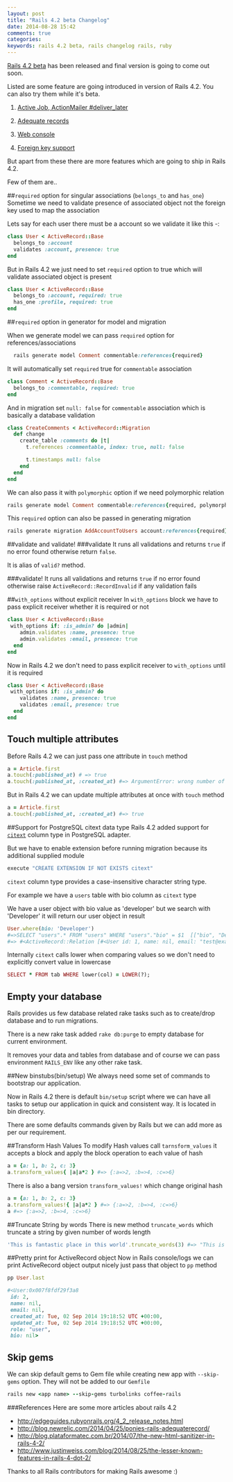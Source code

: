 ```yaml
---
layout: post
title: "Rails 4.2 beta Changelog"
date: 2014-08-28 15:42
comments: true
categories:
keywords: rails 4.2 beta, rails changelog rails, ruby
---
```


<a href='http://edgeguides.rubyonrails.org/4_2_release_notes.html'>Rails 4.2 beta</a> has been released and final version is going to come out soon.

Listed are some feature are going introduced in version of Rails 4.2. You can also try them while it's beta.

1. <a href='http://edgeguides.rubyonrails.org/4_2_release_notes.html#active-job-action-mailer-deliver-later'>Active Job, ActionMailer #deliver_later</a>

2. <a href='http://edgeguides.rubyonrails.org/4_2_release_notes.html#adequate-record'>Adequate records</a>

3. <a href='http://edgeguides.rubyonrails.org/4_2_release_notes.html#web-console'>Web console</a>

4. <a href='http://edgeguides.rubyonrails.org/4_2_release_notes.html#foreign-key-support'>Foreign key support</a>

But apart from these there are more features which are going to ship in Rails 4.2.

Few of them are..

<!--more-->
##`required` option for singular associations (`belongs_to` and `has_one`)
Sometime we need to validate presence of associated object not the foreign key used to map the association

Lets say for each user there must be a account so we validate it like this -:

```ruby
class User < ActiveRecord::Base
  belongs_to :account
  validates :account, presence: true
end
```
But in Rails 4.2 we just need to set `required` option to true which will validate associated object is present

```ruby
class User < ActiveRecord::Base
  belongs_to :account, required: true
  has_one :profile, required: true
end
```

##`required` option in generator for model and migration

When we generate model we can pass `required` option  for references/associations

```ruby
  rails generate model Comment commentable:references{required}
```

It will automatically set `required` true for `commentable` association

```ruby
class Comment < ActiveRecord::Base
  belongs_to :commentable, required: true
end
```

And in migration set `null: false` for `commentable` association which is basically a database validation

```ruby
class CreateComments < ActiveRecord::Migration
  def change
    create_table :comments do |t|
      t.references :commentable, index: true, null: false

      t.timestamps null: false
    end
  end
end
```

We can also pass it with `polymorphic` option if we need polymorphic relation

```ruby
rails generate model Comment commentable:references{required, polymorphic}

```

This `required` option can also be passed in generating migration

```ruby
rails generate migration AddAccountToUsers account:references{required}
```

##validate and validate!
###validate
It runs all validations and returns `true` if no error found  otherwise return `false`.

It is alias of `valid?` method.

###validate!
It runs all validations and returns `true` if no error found otherwise
raise `ActiveRecord::RecordInvalid` if any validation fails

##`with_options` without explicit receiver
In `with_options` block we have to pass explicit receiver whether it is required or not

```ruby
class User < ActiveRecord::Base
 with_options if: :is_admin? do |admin|
    admin.validates :name, presence: true
    admin.validates :email, presence: true
  end
end
```

Now in Rails 4.2 we don't need to pass explicit receiver to `with_options` until it is required

```ruby
class User < ActiveRecord::Base
 with_options if: :is_admin? do
    validates :name, presence: true
    validates :email, presence: true
  end
end
```
## Touch multiple attributes
Before Rails 4.2 we can just pass one attribute in `touch` method
```ruby
a = Article.first
a.touch(:published_at) # => true
a.touch(:published_at, :created_at) #=> ArgumentError: wrong number of arguments (2 for 0..1)
```
But in Rails 4.2 we can update multiple attributes at once with `touch` method

```ruby
a = Article.first
a.touch(:published_at, :created_at) #=> true
```
##Support for PostgreSQL citext data type
Rails 4.2 added support for <a href='http://www.postgresql.org/docs/9.0/static/citext.html'>`citext`</a>
column type in PostgreSQL adapter.

But we have to enable extension before running migration because its additional supplied module

```ruby
execute "CREATE EXTENSION IF NOT EXISTS citext"
```

`citext` column type provides a case-insensitive character string type.

For example we have a `users` table with bio column as `citext` type

We have a user object with bio value as 'developer' but we search with 'Developer' it will return our user object in result

```ruby
User.where(bio: 'Developer')
#=>SELECT "users".* FROM "users" WHERE "users"."bio" = $1  [["bio", "Developer"]]
#=> #<ActiveRecord::Relation [#<User id: 1, name: nil, email: "test@example.com", created_at: "2014-08-30 17:51:17", updated_at: "2014-08-30 17:51:17", role: nil, bio: "developer">]>
```

Internally `citext` calls lower when comparing values so we don't need to explicitly convert value in lowercase

```ruby
SELECT * FROM tab WHERE lower(col) = LOWER(?);
```
## Empty your database
Rails provides us few database related rake tasks such as to create/drop database and to run migrations.

There is a new rake task added `rake db:purge` to empty database for current environment.

It removes your data and tables from database and of course we can pass environment `RAILS_ENV` like any other rake task.

##New binstubs(bin/setup)
We always need some set of commands to bootstrap our application.

Now in Rails 4.2 there is default `bin/setup` script where we can have all tasks to setup our application in quick and consistent way. It is located in bin directory.

There are some defaults commands given by Rails but we can add more as per our requirement.

##Transform Hash Values
To modify Hash values call `tarnsform_values` it accepts a block and apply the block operation to each value of hash

```ruby
a = {a: 1, b: 2, c: 3}
a.transform_values{ |a|a*2 } #=> {:a=>2, :b=>4, :c=>6}
```
There is also a bang version `transform_values!` which change original hash
```ruby
a = {a: 1, b: 2, c: 3}
a.transform_values!{ |a|a*2 } #=> {:a=>2, :b=>4, :c=>6}
a #=> {:a=>2, :b=>4, :c=>6}
```

##Truncate String by words
There is new method `truncate_words` which truncate a string by given number of words length

```ruby
'This is fantastic place in this world'.truncate_words(3) #=> "This is fantastic..."
```

##Pretty print for ActiveRecord object
Now in Rails console/logs we can print ActiveRecord object output nicely
just pass that object to `pp` method

```ruby
pp User.last

#<User:0x007f8fdf29f3a8
 id: 2,
 name: nil,
 email: nil,
 created_at: Tue, 02 Sep 2014 19:18:52 UTC +00:00,
 updated_at: Tue, 02 Sep 2014 19:18:52 UTC +00:00,
 role: "user",
 bio: nil>
```
## Skip gems

We can skip default gems to Gem file while creating new app with `--skip-gems` option. They will not be added to our `Gemfile`

```ruby
rails new <app name> --skip-gems turbolinks coffee-rails
```

###References
Here are some more articles about rails 4.2

* http://edgeguides.rubyonrails.org/4_2_release_notes.html
* http://blog.newrelic.com/2014/04/25/ponies-rails-adequaterecord/
* http://blog.plataformatec.com.br/2014/07/the-new-html-sanitizer-in-rails-4-2/
* http://www.justinweiss.com/blog/2014/08/25/the-lesser-known-features-in-rails-4-dot-2/

Thanks to all Rails contributors for making Rails awesome :)
